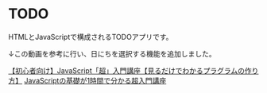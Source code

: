 # TODO
HTMLとJavaScriptで構成されるTODOアプリです。

↓この動画を参考に行い、日にちを選択する機能を追加しました。

[【初心者向け】JavaScript「超」入門講座【見るだけでわかるプラグラムの作り方】]()
[JavaScriptの基礎が1時間で分かる超入門講座](https://youtu.be/E08jeQBa1D0)

